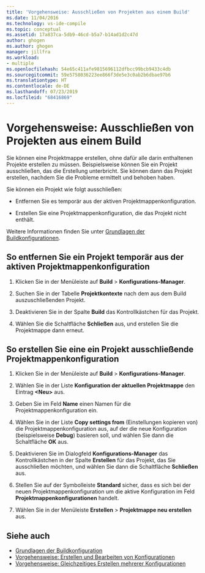 ```yaml
---
title: 'Vorgehensweise: Ausschließen von Projekten aus einem Build'
ms.date: 11/04/2016
ms.technology: vs-ide-compile
ms.topic: conceptual
ms.assetid: 17a837ca-5db9-46cd-b5a7-b14ad1d2c47d
author: ghogen
ms.author: ghogen
manager: jillfra
ms.workload:
- multiple
ms.openlocfilehash: 54e65c411afe9815696112dfbcc99bcb9433c4db
ms.sourcegitcommit: 59e5758036223ee866f3de5e3c0ab2b6dbae97b6
ms.translationtype: HT
ms.contentlocale: de-DE
ms.lasthandoff: 07/23/2019
ms.locfileid: "68416869"
---
```

# <a name="how-to-exclude-projects-from-a-build"></a>Vorgehensweise: Ausschließen von Projekten aus einem Build

Sie können eine Projektmappe erstellen, ohne dafür alle darin enthaltenen Projekte erstellen zu müssen. Beispielsweise können Sie ein Projekt ausschließen, das die Erstellung unterbricht. Sie können dann das Projekt erstellen, nachdem Sie die Probleme ermittelt und behoben haben.

Sie können ein Projekt wie folgt ausschließen:

- Entfernen Sie es temporär aus der aktiven Projektmappenkonfiguration.

- Erstellen Sie eine Projektmappenkonfiguration, die das Projekt nicht enthält.

Weitere Informationen finden Sie unter [Grundlagen der Buildkonfigurationen](../ide/understanding-build-configurations.md).

## <a name="to-temporarily-remove-a-project-from-the-active-solution-configuration"></a>So entfernen Sie ein Projekt temporär aus der aktiven Projektmappenkonfiguration

1. Klicken Sie in der Menüleiste auf **Build** > **Konfigurations-Manager**.

2. Suchen Sie in der Tabelle **Projektkontexte** nach dem aus dem Build auszuschließenden Projekt.

3. Deaktivieren Sie in der Spalte **Build** das Kontrollkästchen für das Projekt.

4. Wählen Sie die Schaltfläche **Schließen** aus, und erstellen Sie die Projektmappe dann erneut.

## <a name="to-create-a-solution-configuration-that-excludes-a-project"></a>So erstellen Sie eine ein Projekt ausschließende Projektmappenkonfiguration

1. Klicken Sie in der Menüleiste auf **Build** > **Konfigurations-Manager**.

2. Wählen Sie in der Liste **Konfiguration der aktuellen Projektmappe** den Eintrag **\<Neu>** aus.

3. Geben Sie im Feld **Name** einen Namen für die Projektmappenkonfiguration ein.

4. Wählen Sie in der Liste **Copy settings from** (Einstellungen kopieren von) die Projektmappenkonfiguration aus, auf der die neue Konfiguration (beispielsweise **Debug**) basieren soll, und wählen Sie dann die Schaltfläche **OK** aus.

5. Deaktivieren Sie im Dialogfeld **Konfigurations-Manager** das Kontrollkästchen in der Spalte **Erstellen** für das Projekt, das Sie ausschließen möchten, und wählen Sie dann die Schaltfläche **Schließen** aus.

6. Stellen Sie auf der Symbolleiste **Standard** sicher, dass es sich bei der neuen Projektmappenkonfiguration um die aktive Konfiguration im Feld **Projektmappenkonfigurationen** handelt.

7. Wählen Sie in der Menüleiste **Erstellen** > **Projektmappe neu erstellen** aus.

## <a name="see-also"></a>Siehe auch

- [Grundlagen der Buildkonfiguration](../ide/understanding-build-configurations.md)
- [Vorgehensweise: Erstellen und Bearbeiten von Konfigurationen](../ide/how-to-create-and-edit-configurations.md)
- [Vorgehensweise: Gleichzeitiges Erstellen mehrerer Konfigurationen](../ide/how-to-build-multiple-configurations-simultaneously.md)